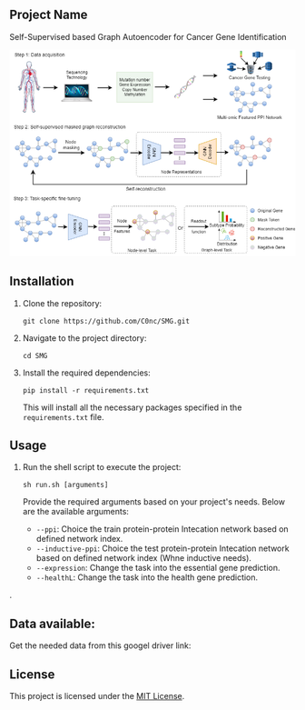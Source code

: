 

## Project Name

Self-Supervised based Graph Autoencoder for Cancer Gene Identification

![Figure](figure/figure1.png)

## Installation

1. Clone the repository:

   ```shell
   git clone https://github.com/C0nc/SMG.git
   ```

2. Navigate to the project directory:

   ```shell
   cd SMG
   ```

3. Install the required dependencies:

   ```shell
   pip install -r requirements.txt
   ```

   This will install all the necessary packages specified in the `requirements.txt` file.

## Usage

1. Run the shell script to execute the project:

   ```shell
   sh run.sh [arguments]
   ```

   Provide the required arguments based on your project's needs. Below are the available arguments:

   - `--ppi`: Choice the train protein-protein Intecation network based on defined network index.
   - `--inductive-ppi`: Choice the test protein-protein Intecation network based on defined network index (Whne inductive needs).
   - `--expression`: Change the task into the essential gene prediction.
   - `--healthL`: Change the task into the health gene prediction.

.

## Data available:

Get the needed data from this googel driver link:



## License

This project is licensed under the [MIT License](LICENSE).

